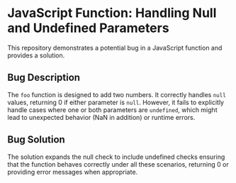 # JavaScript Function: Handling Null and Undefined Parameters

This repository demonstrates a potential bug in a JavaScript function and provides a solution.

## Bug Description

The `foo` function is designed to add two numbers. It correctly handles `null` values, returning 0 if either parameter is `null`. However, it fails to explicitly handle cases where one or both parameters are `undefined`, which might lead to unexpected behavior (NaN in addition) or runtime errors.

## Bug Solution

The solution expands the null check to include undefined checks ensuring that the function behaves correctly under all these scenarios, returning 0 or providing error messages when appropriate.